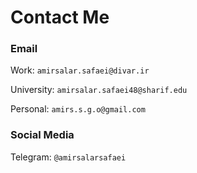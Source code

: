 # Contact Me
### Email

Work: `amirsalar.safaei@divar.ir`

University: `amirsalar.safaei48@sharif.edu`

Personal: `amirs.s.g.o@gmail.com`

### Social Media

Telegram: `@amirsalarsafaei`
